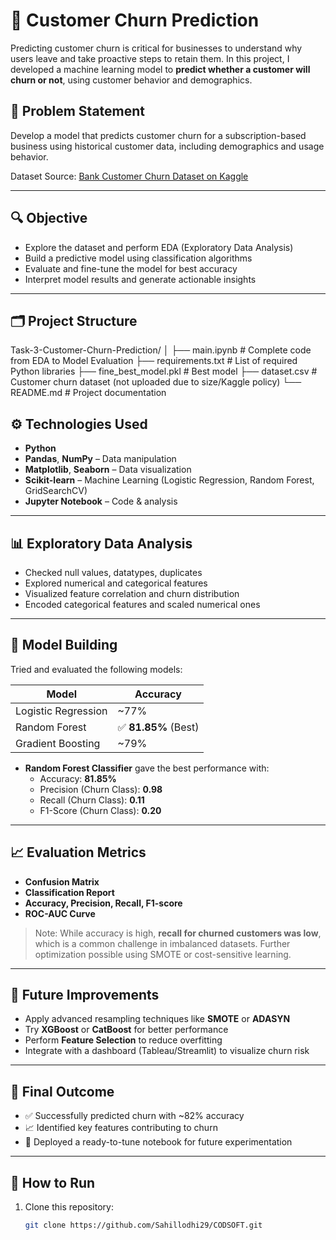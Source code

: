 # 🧠 Customer Churn Prediction

Predicting customer churn is critical for businesses to understand why users leave and take proactive steps to retain them. In this project, I developed a machine learning model to **predict whether a customer will churn or not**, using customer behavior and demographics.

## 📌 Problem Statement

Develop a model that predicts customer churn for a subscription-based business using historical customer data, including demographics and usage behavior.

Dataset Source: [Bank Customer Churn Dataset on Kaggle](https://www.kaggle.com/datasets/shantanudhakadd/bank-customer-churn-prediction)

---

## 🔍 Objective

- Explore the dataset and perform EDA (Exploratory Data Analysis)
- Build a predictive model using classification algorithms
- Evaluate and fine-tune the model for best accuracy
- Interpret model results and generate actionable insights

---

## 🗂️ Project Structure

Task-3-Customer-Churn-Prediction/
│
├── main.ipynb # Complete code from EDA to Model Evaluation
├── requirements.txt # List of required Python libraries
├── fine_best_model.pkl # Best model
├── dataset.csv # Customer churn dataset (not uploaded due to size/Kaggle policy)
└── README.md # Project documentation


## ⚙️ Technologies Used

- **Python**
- **Pandas**, **NumPy** – Data manipulation
- **Matplotlib**, **Seaborn** – Data visualization
- **Scikit-learn** – Machine Learning (Logistic Regression, Random Forest, GridSearchCV)
- **Jupyter Notebook** – Code & analysis

---

## 📊 Exploratory Data Analysis

- Checked null values, datatypes, duplicates
- Explored numerical and categorical features
- Visualized feature correlation and churn distribution
- Encoded categorical features and scaled numerical ones

---

## 🧠 Model Building

Tried and evaluated the following models:

| Model                | Accuracy |
|---------------------|----------|
| Logistic Regression | ~77%     |
| Random Forest       | ✅ **81.85%** (Best) |
| Gradient Boosting   | ~79%     |

- **Random Forest Classifier** gave the best performance with:
  - Accuracy: **81.85%**
  - Precision (Churn Class): **0.98**
  - Recall (Churn Class): **0.11**
  - F1-Score (Churn Class): **0.20**

---

## 📈 Evaluation Metrics

- **Confusion Matrix**
- **Classification Report**
- **Accuracy, Precision, Recall, F1-score**
- **ROC-AUC Curve**

> Note: While accuracy is high, **recall for churned customers was low**, which is a common challenge in imbalanced datasets. Further optimization possible using SMOTE or cost-sensitive learning.

---

## 🧪 Future Improvements

- Apply advanced resampling techniques like **SMOTE** or **ADASYN**
- Try **XGBoost** or **CatBoost** for better performance
- Perform **Feature Selection** to reduce overfitting
- Integrate with a dashboard (Tableau/Streamlit) to visualize churn risk

---

## 🏁 Final Outcome

- ✅ Successfully predicted churn with ~82% accuracy
- 📈 Identified key features contributing to churn
- 🎯 Deployed a ready-to-tune notebook for future experimentation

---

## 🚀 How to Run

1. Clone this repository:
   ```bash
   git clone https://github.com/Sahillodhi29/CODSOFT.git
